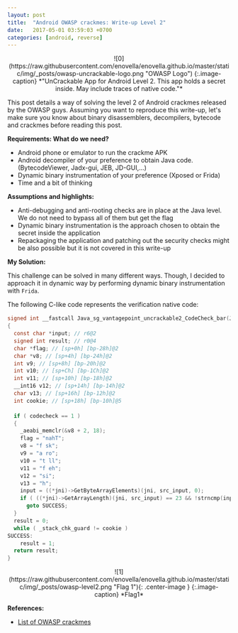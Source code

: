 ```yaml
---
layout: post
title:  "Android OWASP crackmes: Write-up Level 2"
date:   2017-05-01 03:59:03 +0700
categories: [android, reverse]
---
```


<div style="text-align:center" markdown="1">
![0](https://raw.githubusercontent.com/enovella/enovella.github.io/master/static/img/_posts/owasp-uncrackable-logo.png "OWASP Logo")
{:.image-caption}
*"UnCrackable App for Android Level 2. This app holds a secret inside. May include traces of native code."*
</div>

This post details a way of solving the level 2 of Android crackmes released by the OWASP guys. Assuming you want to reproduce this write-up, let's make sure you know about binary disassemblers, decompilers, bytecode and crackmes before reading this post. 

**Requirements: What do we need?**

* Android phone or emulator to run the crackme APK
* Android decompiler of your preference to obtain Java code. (BytecodeViewer, Jadx-gui, JEB, JD-GUI,...)
* Dynamic binary instrumentation of your preference (Xposed or Frida)
* Time and a bit of thinking


**Assumptions and highlights:**

* Anti-debugging and anti-rooting checks are in place at the Java level. We do not need to bypass all of them but get the flag
* Dynamic binary instrumentation is the approach chosen to obtain the secret inside the application
* Repackaging the application and patching out the security checks might be also possible but it is not covered in this write-up


**My Solution:**

This challenge can be solved in many different ways. Though, I decided to approach it in dynamic way by performing dynamic binary instrumentation with `Frida`. 


The following C-like code represents the verification native code:
```c
signed int __fastcall Java_sg_vantagepoint_uncrackable2_CodeCheck_bar(JNIEnv *jni, int self, int src_input)
{
  const char *input; // r6@2
  signed int result; // r0@4
  char *flag; // [sp+0h] [bp-28h]@2
  char *v8; // [sp+4h] [bp-24h]@2
  int v9; // [sp+8h] [bp-20h]@2
  int v10; // [sp+Ch] [bp-1Ch]@2
  int v11; // [sp+10h] [bp-18h]@2
  __int16 v12; // [sp+14h] [bp-14h]@2
  char v13; // [sp+16h] [bp-12h]@2
  int cookie; // [sp+18h] [bp-10h]@5

  if ( codecheck == 1 )
  {
    _aeabi_memclr(&v8 + 2, 18);
    flag = "nahT";
    v8 = "f sk";
    v9 = "a ro";
    v10 = "t ll";
    v11 = "f eh";
    v12 = "si";
    v13 = "h";
    input = ((*jni)->GetByteArrayElements)(jni, src_input, 0);
    if ( ((*jni)->GetArrayLength)(jni, src_input) == 23 && !strncmp(input, &flag, 23u) )
      goto SUCCESS;
  }
  result = 0;
  while ( _stack_chk_guard != cookie )
SUCCESS:
    result = 1;
  return result;
}
```

<div style="text-align:center" markdown="1">
![1](https://raw.githubusercontent.com/enovella/enovella.github.io/master/static/img/_posts/owasp-level2.png "Flag 1"){: .center-image }
{:.image-caption}
*Flag1*
</div>



**References:**

* [List of OWASP crackmes](https://github.com/OWASP/owasp-mstg/blob/master/Crackmes/README.md)

